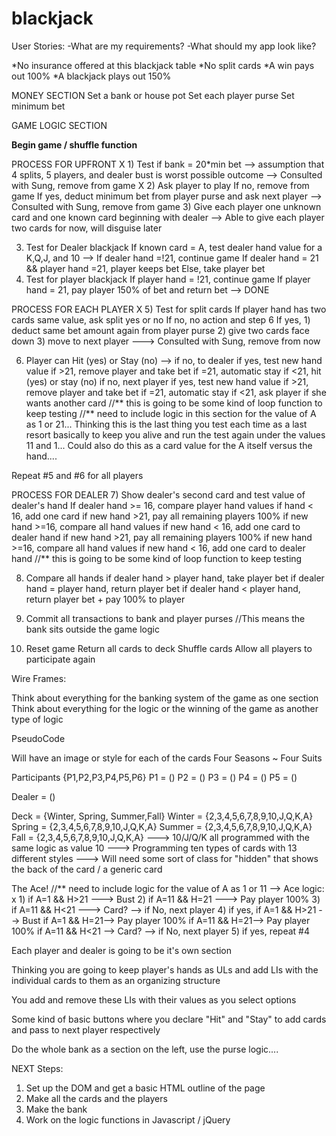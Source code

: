 # blackjack

User Stories:
-What are my requirements?
-What should my app look like?

*No insurance offered at this blackjack table
*No split cards
*A win pays out 100%
*A blackjack plays out 150%

MONEY SECTION
Set a bank or house pot
Set each player purse
Set minimum bet


GAME LOGIC SECTION

**Begin game / shuffle function**

PROCESS FOR UPFRONT
X 1) Test if bank = 20*min bet --> assumption that 4 splits, 5 players, and dealer bust is worst possible outcome
--> Consulted with Sung, remove from game
X 2) Ask player to play
  If no, remove from game
  If yes, deduct minimum bet from player purse and ask next player
--> Consulted with Sung, remove from game
3) Give each player one unknown card and one known card beginning with dealer
--> Able to give each player two cards for now, will disguise later

3) Test for Dealer blackjack
If known card = A, test dealer hand value for a K,Q,J, and 10 --> 
  If dealer hand =!21, continue game
  If dealer hand = 21 && player hand =21, player keeps bet
    Else, take player bet
4) Test for player blackjack
If player hand = !21, continue game
If player hand = 21, pay player 150% of bet and return bet
--> DONE

PROCESS FOR EACH PLAYER
X 5) Test for split cards
If player hand has two cards same value, ask split yes or no
  If no, no action and step 6
  If yes, 1) deduct same bet amount again from player purse
          2) give two cards face down
          3) move to next player
---> Consulted with Sung, remove from now

6) Player can Hit (yes) or Stay (no) --> if no, to dealer
                                         if yes, test new hand value
                                            if >21, remove player and take bet
                                            if =21, automatic stay
                                            if <21, hit (yes) or stay (no)
                                                if no, next player
                                                if yes, test new hand value
                                                    if >21, remove player and take bet
                                                    if =21, automatic stay
                                                    if <21, ask player if she wants another card
//** this is going to be some kind of loop function to keep testing
//** need to include logic in this section for the value of A as 1 or 21... Thinking this is the last thing you test each time as a last resort basically to keep you alive and run the test again under the values 11 and 1... Could also do this as a card value for the A itself versus the hand....

Repeat #5 and #6 for all players

PROCESS FOR DEALER
7) Show dealer's second card and test value of dealer's hand
If dealer hand >= 16, compare player hand values
if hand < 16, add one card
      if new hand >21, pay all remaining players 100%
      if new hand >=16, compare all hand values
      if new hand < 16, add one card to dealer hand
            if new hand >21, pay all remaining players 100%
            if new hand >=16, compare all hand values
            if new hand < 16, add one card to dealer hand
//** this is going to be some kind of loop function to keep testing                                

8) Compare all hands
       if dealer hand > player hand, take player bet
       if dealer hand = player hand, return player bet
       if dealer hand < player hand, return player bet + pay 100% to player

9) Commit all transactions to bank and player purses
//This means the bank sits outside the game logic

9) Reset game
Return all cards to deck
Shuffle cards
Allow all players to participate again





Wire Frames:

Think about everything for the banking system of the game as one section
Think about everything for the logic or the winning of the game as another type of logic



PseudoCode

Will have an image or style for each of the cards
Four Seasons ~ Four Suits

Participants {P1,P2,P3,P4,P5,P6}
P1 = ()
P2 = ()
P3 = ()
P4 = ()
P5 = ()

Dealer = ()

Deck = {Winter, Spring, Summer,Fall}
Winter = {2,3,4,5,6,7,8,9,10,J,Q,K,A}
Spring = {2,3,4,5,6,7,8,9,10,J,Q,K,A}
Summer = {2,3,4,5,6,7,8,9,10,J,Q,K,A}
Fall = {2,3,4,5,6,7,8,9,10,J,Q,K,A}
---> 10/J/Q/K all programmed with the same logic as value 10
---> Programming ten types of cards with 13 different styles
---> Will need some sort of class for "hidden" that shows the back of the card / a generic card

The Ace!
//** need to include logic for the value of A as 1 or 11
--> Ace logic: x
               1) if A=1 && H>21 ---> Bust
               2) if A=11 && H=21 ---> Pay player 100%
               3) if A=11 && H<21 ---> Card? --> if No, next player
               4) if yes,
                  if A=1 && H>21 --> Bust
                  if A=1 && H=21--> Pay player 100%
                  if A=11 && H=21--> Pay player 100%
                  if A=11 && H<21 --> Card? --> if No, next player
              5) if yes, repeat #4

Each player and dealer is going to be it's own section

Thinking you are going to keep player's hands as ULs and add LIs with the individual cards to them as an organizing structure

You add and remove these LIs with their values as you select options

Some kind of basic buttons where you declare "Hit" and "Stay" to add cards and pass to next player respectively

Do the whole bank as a section on the left, use the purse logic....



NEXT Steps:

1) Set up the DOM and get a basic HTML outline of the page
2) Make all the cards and the players
3) Make the bank
4) Work on the logic functions in Javascript / jQuery
